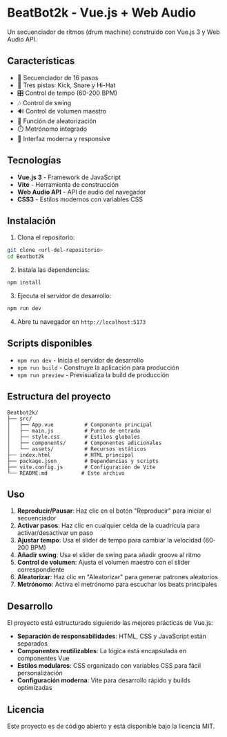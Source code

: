 # BeatBot2k - Vue.js + Web Audio

Un secuenciador de ritmos (drum machine) construido con Vue.js 3 y Web Audio API.

## Características

- 🥁 Secuenciador de 16 pasos
- 🎵 Tres pistas: Kick, Snare y Hi-Hat
- 🎛️ Control de tempo (60-200 BPM)
- 🎶 Control de swing
- 🔊 Control de volumen maestro
- 🎲 Función de aleatorización
- ⏱️ Metrónomo integrado
- 🎨 Interfaz moderna y responsive

## Tecnologías

- **Vue.js 3** - Framework de JavaScript
- **Vite** - Herramienta de construcción
- **Web Audio API** - API de audio del navegador
- **CSS3** - Estilos modernos con variables CSS

## Instalación

1. Clona el repositorio:
```bash
git clone <url-del-repositorio>
cd Beatbot2k
```

2. Instala las dependencias:
```bash
npm install
```

3. Ejecuta el servidor de desarrollo:
```bash
npm run dev
```

4. Abre tu navegador en `http://localhost:5173`

## Scripts disponibles

- `npm run dev` - Inicia el servidor de desarrollo
- `npm run build` - Construye la aplicación para producción
- `npm run preview` - Previsualiza la build de producción

## Estructura del proyecto

```
Beatbot2k/
├── src/
│   ├── App.vue          # Componente principal
│   ├── main.js          # Punto de entrada
│   ├── style.css        # Estilos globales
│   ├── components/      # Componentes adicionales
│   └── assets/          # Recursos estáticos
├── index.html           # HTML principal
├── package.json         # Dependencias y scripts
├── vite.config.js       # Configuración de Vite
└── README.md           # Este archivo
```

## Uso

1. **Reproducir/Pausar**: Haz clic en el botón "Reproducir" para iniciar el secuenciador
2. **Activar pasos**: Haz clic en cualquier celda de la cuadrícula para activar/desactivar un paso
3. **Ajustar tempo**: Usa el slider de tempo para cambiar la velocidad (60-200 BPM)
4. **Añadir swing**: Usa el slider de swing para añadir groove al ritmo
5. **Control de volumen**: Ajusta el volumen maestro con el slider correspondiente
6. **Aleatorizar**: Haz clic en "Aleatorizar" para generar patrones aleatorios
7. **Metrónomo**: Activa el metrónomo para escuchar los beats principales

## Desarrollo

El proyecto está estructurado siguiendo las mejores prácticas de Vue.js:

- **Separación de responsabilidades**: HTML, CSS y JavaScript están separados
- **Componentes reutilizables**: La lógica está encapsulada en componentes Vue
- **Estilos modulares**: CSS organizado con variables CSS para fácil personalización
- **Configuración moderna**: Vite para desarrollo rápido y builds optimizadas

## Licencia

Este proyecto es de código abierto y está disponible bajo la licencia MIT.

